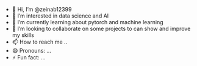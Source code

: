 - 👋 Hi, I’m @zeinab12399
- 👀 I’m interested in data science and AI 
- 🌱 I’m currently learning about pytorch and machine learning
- 💞️ I’m looking to collaborate on some projects to can show and improve my skills
- 📫 How to reach me ..
- 😄 Pronouns: ...
- ⚡ Fun fact: ...

<!---
zeinab12399/zeinab12399 is a ✨ special ✨ repository because its `README.md` (this file) appears on your GitHub profile.
You can click the Preview link to take a look at your changes.
--->

